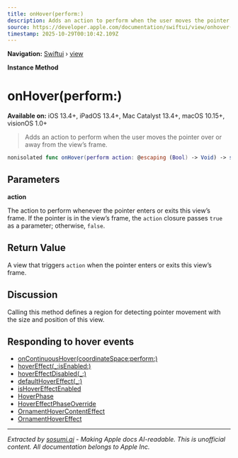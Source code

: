 ```yaml
---
title: onHover(perform:)
description: Adds an action to perform when the user moves the pointer over or away from the view’s frame.
source: https://developer.apple.com/documentation/swiftui/view/onhover(perform:)
timestamp: 2025-10-29T00:10:42.109Z
---
```


**Navigation:** [Swiftui](/documentation/swiftui) › [view](/documentation/swiftui/view)

**Instance Method**

# onHover(perform:)

**Available on:** iOS 13.4+, iPadOS 13.4+, Mac Catalyst 13.4+, macOS 10.15+, visionOS 1.0+

> Adds an action to perform when the user moves the pointer over or away from the view’s frame.

```swift
nonisolated func onHover(perform action: @escaping (Bool) -> Void) -> some View
```

## Parameters

**action**

The action to perform whenever the pointer enters or exits this view’s frame. If the pointer is in the view’s frame, the `action` closure passes `true` as a parameter; otherwise, `false`.



## Return Value

A view that triggers `action` when the pointer enters or exits this view’s frame.

## Discussion

Calling this method defines a region for detecting pointer movement with the size and position of this view.

## Responding to hover events

- [onContinuousHover(coordinateSpace:perform:)](/documentation/swiftui/view/oncontinuoushover(coordinatespace:perform:))
- [hoverEffect(_:isEnabled:)](/documentation/swiftui/view/hovereffect(_:isenabled:))
- [hoverEffectDisabled(_:)](/documentation/swiftui/view/hovereffectdisabled(_:))
- [defaultHoverEffect(_:)](/documentation/swiftui/view/defaulthovereffect(_:))
- [isHoverEffectEnabled](/documentation/swiftui/environmentvalues/ishovereffectenabled)
- [HoverPhase](/documentation/swiftui/hoverphase)
- [HoverEffectPhaseOverride](/documentation/swiftui/hovereffectphaseoverride)
- [OrnamentHoverContentEffect](/documentation/swiftui/ornamenthovercontenteffect)
- [OrnamentHoverEffect](/documentation/swiftui/ornamenthovereffect)

---

*Extracted by [sosumi.ai](https://sosumi.ai) - Making Apple docs AI-readable.*
*This is unofficial content. All documentation belongs to Apple Inc.*
